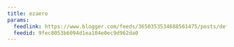 ```yaml
---
title: ezaero
params:
  feedlink: https://www.blogger.com/feeds/3650353534688561475/posts/default/-/eclipse
  feedid: 9fec8053b6094d1ea104e0ec9d962da0
---
```

